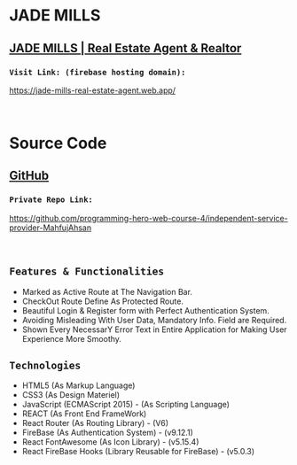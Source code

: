 # JADE MILLS

## [JADE MILLS | Real Estate Agent & Realtor](https://jade-mills-real-estate-agent.web.app/)

### `Visit Link: (firebase hosting domain):`
https://jade-mills-real-estate-agent.web.app/

<br>

# Source Code

## [GitHub](https://github.com/facebook/create-react-app)

### `Private Repo Link:`
https://github.com/programming-hero-web-course-4/independent-service-provider-MahfujAhsan

<br>

## `Features & Functionalities`

* Marked as Active Route at The Navigation Bar.
* CheckOut Route Define As Protected Route.
* Beautiful Login & Register form with Perfect Authentication System.
* Avoiding Misleading With User Data, Mandatory Info. Field are Required. 
* Shown Every NecessarY Error Text in Entire Application for Making User Experience More Smoothy.

## `Technologies`

* HTML5 (As Markup Language)
* CSS3 (As Design Materiel)
* JavaScript (ECMAScript 2015) - (As Scripting Language)
* REACT (As Front End FrameWork)
* React Router (As Routing Library) - (V6)
* FireBase (As Authentication System) - (v9.12.1)
* React FontAwesome (As Icon Library) - (v5.15.4)
* React FireBase Hooks (Library Reusable for FireBase) - (v5.0.3)